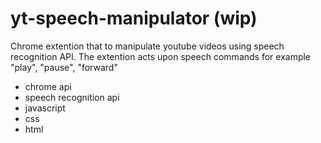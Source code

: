 # yt-speech-manipulator (wip)
Chrome extention that to manipulate youtube videos using speech recognition API. The extention acts upon speech commands for example "play", "pause", "forward"
- chrome api
- speech recognition api
- javascript
- css
- html
